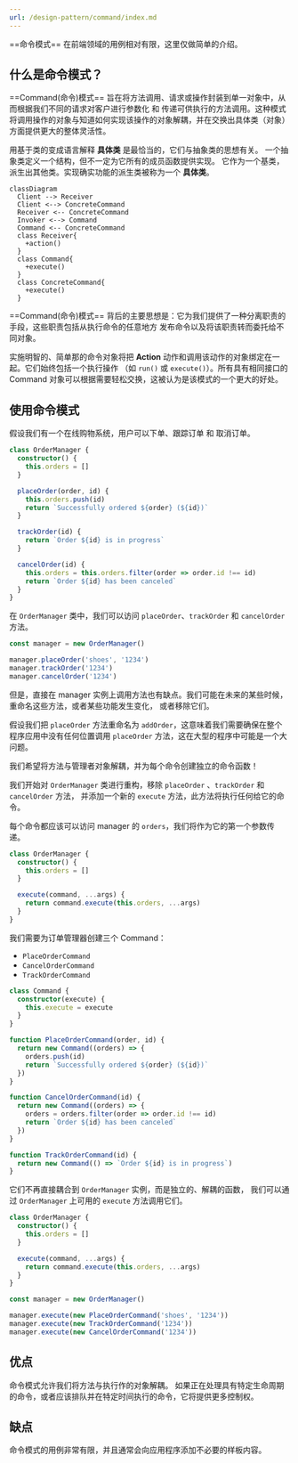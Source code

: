 ```yaml
---
url: /design-pattern/command/index.md
---
```

\==命令模式== 在前端领域的用例相对有限，这里仅做简单的介绍。

## 什么是命令模式？

\==Command(命令)模式== 旨在将方法调用、请求或操作封装到单一对象中，从而根据我们不同的请求对客户进行参数化
和 传递可供执行的方法调用。这种模式将调用操作的对象与知道如何实现该操作的对象解耦，并在交换出具体类（对象）
方面提供更大的整体灵活性。

用基于类的变成语言解释 **具体类** 是最恰当的，它们与抽象类的思想有关。
一个抽象类定义一个结构，但不一定为它所有的成员函数提供实现。
它作为一个基类，派生出其他类。实现确实功能的派生类被称为一个 **具体类**。

```mermaid
classDiagram
  Client --> Receiver
  Client <--> ConcreteCommand
  Receiver <-- ConcreteCommand
  Invoker <--> Command
  Command <-- ConcreteCommand
  class Receiver{
    +action()
  }
  class Command{
    +execute()
  }
  class ConcreteCommand{
    +execute()
  }
```

\==Command(命令)模式== 背后的主要思想是：它为我们提供了一种分离职责的手段，这些职责包括从执行命令的任意地方
发布命令以及将该职责转而委托给不同对象。

实施明智的、简单那的命令对象将把 **Action** 动作和调用该动作的对象绑定在一起。它们始终包括一个执行操作
（如 `run()` 或 `execute()`）。所有具有相同接口的 Command 对象可以根据需要轻松交换，这被认为是该模式的一个更大的好处。

## 使用命令模式

假设我们有一个在线购物系统，用户可以下单、跟踪订单 和 取消订单。

```ts
class OrderManager {
  constructor() {
    this.orders = []
  }

  placeOrder(order, id) {
    this.orders.push(id)
    return `Successfully ordered ${order} (${id})`
  }

  trackOrder(id) {
    return `Order ${id} is in progress`
  }

  cancelOrder(id) {
    this.orders = this.orders.filter(order => order.id !== id)
    return `Order ${id} has been canceled`
  }
}
```

在 `OrderManager` 类中，我们可以访问 `placeOrder`、`trackOrder` 和 `cancelOrder` 方法。

```ts
const manager = new OrderManager()

manager.placeOrder('shoes', '1234')
manager.trackOrder('1234')
manager.cancelOrder('1234')
```

但是，直接在 manager 实例上调用方法也有缺点。我们可能在未来的某些时候，重命名这些方法，或者某些功能发生变化，
或者移除它们。

假设我们把 `placeOrder` 方法重命名为 `addOrder`，这意味着我们需要确保在整个程序应用中没有任何位置调用
`placeOrder` 方法，这在大型的程序中可能是一个大问题。

我们希望将方法与管理者对象解耦，并为每个命令创建独立的命令函数！

我们开始对 `OrderManager` 类进行重构，移除 `placeOrder` 、`trackOrder` 和 `cancelOrder` 方法，
并添加一个新的 `execute` 方法，此方法将执行任何给它的命令。

每个命令都应该可以访问 manager 的 `orders`，我们将作为它的第一个参数传递。

```ts
class OrderManager {
  constructor() {
    this.orders = []
  }

  execute(command, ...args) {
    return command.execute(this.orders, ...args)
  }
}
```

我们需要为订单管理器创建三个 Command：

* `PlaceOrderCommand`
* `CancelOrderCommand`
* `TrackOrderCommand`

```ts
class Command {
  constructor(execute) {
    this.execute = execute
  }
}

function PlaceOrderCommand(order, id) {
  return new Command((orders) => {
    orders.push(id)
    return `Successfully ordered ${order} (${id})`
  })
}

function CancelOrderCommand(id) {
  return new Command((orders) => {
    orders = orders.filter(order => order.id !== id)
    return `Order ${id} has been canceled`
  })
}

function TrackOrderCommand(id) {
  return new Command(() => `Order ${id} is in progress`)
}
```

它们不再直接耦合到 `OrderManager` 实例，而是独立的、解耦的函数，
我们可以通过 `OrderManager` 上可用的 `execute` 方法调用它们。

```ts
class OrderManager {
  constructor() {
    this.orders = []
  }

  execute(command, ...args) {
    return command.execute(this.orders, ...args)
  }
}

const manager = new OrderManager()

manager.execute(new PlaceOrderCommand('shoes', '1234'))
manager.execute(new TrackOrderCommand('1234'))
manager.execute(new CancelOrderCommand('1234'))
```

## 优点

命令模式允许我们将方法与执行作的对象解耦。
如果正在处理具有特定生命周期的命令，或者应该排队并在特定时间执行的命令，它将提供更多控制权。

## 缺点

命令模式的用例非常有限，并且通常会向应用程序添加不必要的样板内容。
